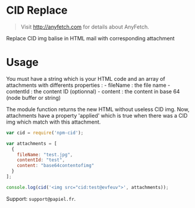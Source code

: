 # CID Replace
> Visit http://anyfetch.com for details about AnyFetch.

Replace CID img balise in HTML mail with corresponding attachment

# Usage

You must have a string which is your HTML code and an array of attachments with differents properties :
    - fileName : the file name
    - contentId : the content ID (optionnal)
    - content : the content in base 64 (node buffer or string)

The module function returns the new HTML without useless CID img. Now, attachments have a property 'applied' which is true when there was a CID img which match with this attachment.

```js
var cid = require('npm-cid');

var attachments = [
  {
    fileName: "test.jpg",
    contentId: "test",
    content: "base64contentofimg"
  }
];

console.log(cid('<img src="cid:test@evfeuv">', attachments));
```

Support: `support@papiel.fr`.